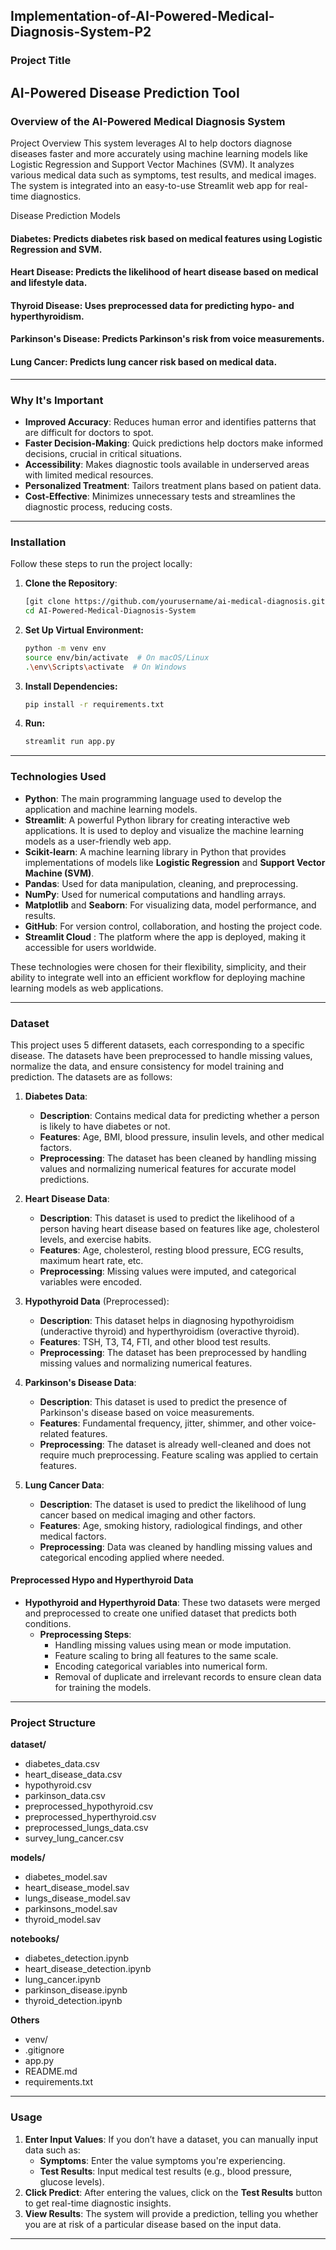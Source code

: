 ## Implementation-of-AI-Powered-Medical-Diagnosis-System-P2
### Project Title
AI-Powered Disease Prediction Tool
---

### Overview of the AI-Powered Medical Diagnosis System
Project Overview
This system leverages AI to help doctors diagnose diseases faster and more accurately using machine learning models like Logistic Regression and Support Vector Machines (SVM). It analyzes various medical data such as symptoms, test results, and medical images. The system is integrated into an easy-to-use Streamlit web app for real-time diagnostics.

Disease Prediction Models

#### Diabetes: Predicts diabetes risk based on medical features using Logistic Regression and SVM.
#### Heart Disease: Predicts the likelihood of heart disease based on medical and lifestyle data.
#### Thyroid Disease: Uses preprocessed data for predicting hypo- and hyperthyroidism.
#### Parkinson's Disease: Predicts Parkinson's risk from voice measurements.
#### Lung Cancer: Predicts lung cancer risk based on medical data.
---

### Why It's Important

- **Improved Accuracy**: Reduces human error and identifies patterns that are difficult for doctors to spot.
- **Faster Decision-Making**: Quick predictions help doctors make informed decisions, crucial in critical situations.
- **Accessibility**: Makes diagnostic tools available in underserved areas with limited medical resources.
- **Personalized Treatment**: Tailors treatment plans based on patient data.
- **Cost-Effective**: Minimizes unnecessary tests and streamlines the diagnostic process, reducing costs.
---

### Installation
Follow these steps to run the project locally:

1. **Clone the Repository**:
   ```bash
   [git clone https://github.com/yourusername/ai-medical-diagnosis.git]
   cd AI-Powered-Medical-Diagnosis-System

2. **Set Up Virtual Environment:**
   ```bash
   python -m venv env
   source env/bin/activate  # On macOS/Linux
   .\env\Scripts\activate  # On Windows

3. **Install Dependencies:**
   ```bash
   pip install -r requirements.txt

4. **Run:**
    ```bash
   streamlit run app.py
---

### Technologies Used

- **Python**: The main programming language used to develop the application and machine learning models.
- **Streamlit**: A powerful Python library for creating interactive web applications. It is used to deploy and visualize the machine learning models as a user-friendly web app.
- **Scikit-learn**: A machine learning library in Python that provides implementations of models like **Logistic Regression** and **Support Vector Machine (SVM)**.
- **Pandas**: Used for data manipulation, cleaning, and preprocessing.
- **NumPy**: Used for numerical computations and handling arrays.
- **Matplotlib** and **Seaborn**: For visualizing data, model performance, and results.
- **GitHub**: For version control, collaboration, and hosting the project code.
- **Streamlit Cloud** : The platform where the app is deployed, making it accessible for users worldwide.

These technologies were chosen for their flexibility, simplicity, and their ability to integrate well into an efficient workflow for deploying machine learning models as web applications.

---
### Dataset

This project uses 5 different datasets, each corresponding to a specific disease. The datasets have been preprocessed to handle missing values, normalize the data, and ensure consistency for model training and prediction. The datasets are as follows:

1. **Diabetes Data**:
   - **Description**: Contains medical data for predicting whether a person is likely to have diabetes or not.
   - **Features**: Age, BMI, blood pressure, insulin levels, and other medical factors.
   - **Preprocessing**: The dataset has been cleaned by handling missing values and normalizing numerical features for accurate model predictions.

2. **Heart Disease Data**:
   - **Description**: This dataset is used to predict the likelihood of a person having heart disease based on features like age, cholesterol levels, and exercise habits.
   - **Features**: Age, cholesterol, resting blood pressure, ECG results, maximum heart rate, etc.
   - **Preprocessing**: Missing values were imputed, and categorical variables were encoded.

3. **Hypothyroid Data** (Preprocessed):
   - **Description**: This dataset helps in diagnosing hypothyroidism (underactive thyroid) and hyperthyroidism (overactive thyroid).
   - **Features**: TSH, T3, T4, FTI, and other blood test results.
   - **Preprocessing**: The dataset has been preprocessed by handling missing values and normalizing numerical features.

4. **Parkinson's Disease Data**:
   - **Description**: This dataset is used to predict the presence of Parkinson's disease based on voice measurements.
   - **Features**: Fundamental frequency, jitter, shimmer, and other voice-related features.
   - **Preprocessing**: The dataset is already well-cleaned and does not require much preprocessing. Feature scaling was applied to certain features.

5. **Lung Cancer Data**:
   - **Description**: The dataset is used to predict the likelihood of lung cancer based on medical imaging and other factors.
   - **Features**: Age, smoking history, radiological findings, and other medical factors.
   - **Preprocessing**: Data was cleaned by handling missing values and categorical encoding applied where needed.

#### Preprocessed Hypo and Hyperthyroid Data

- **Hypothyroid and Hyperthyroid Data**: These two datasets were merged and preprocessed to create one unified dataset that predicts both conditions.
  - **Preprocessing Steps**:
    - Handling missing values using mean or mode imputation.
    - Feature scaling to bring all features to the same scale.
    - Encoding categorical variables into numerical form.
    - Removal of duplicate and irrelevant records to ensure clean data for training the models.
---

### Project Structure
**dataset/**  
- diabetes_data.csv  
- heart_disease_data.csv  
- hypothyroid.csv  
- parkinson_data.csv  
- preprocessed_hypothyroid.csv  
- preprocessed_hyperthyroid.csv  
- preprocessed_lungs_data.csv  
- survey_lung_cancer.csv  

**models/**  
- diabetes_model.sav  
- heart_disease_model.sav  
- lungs_disease_model.sav  
- parkinsons_model.sav  
- thyroid_model.sav  

**notebooks/**  
- diabetes_detection.ipynb  
- heart_disease_detection.ipynb  
- lung_cancer.ipynb  
- parkinson_disease.ipynb  
- thyroid_detection.ipynb  

**Others**  
- venv/  
- .gitignore  
- app.py  
- README.md  
- requirements.txt

---
### **Usage**

1. **Enter Input Values**: If you don’t have a dataset, you can manually input data such as:
   - **Symptoms**: Enter the value symptoms you're experiencing.
   - **Test Results**: Input medical test results (e.g., blood pressure, glucose levels).   
2. **Click Predict**: After entering the values, click on the **Test Results** button to get real-time diagnostic insights.
3. **View Results**: The system will provide a prediction, telling you whether you are at risk of a particular disease based on the input data.

---


